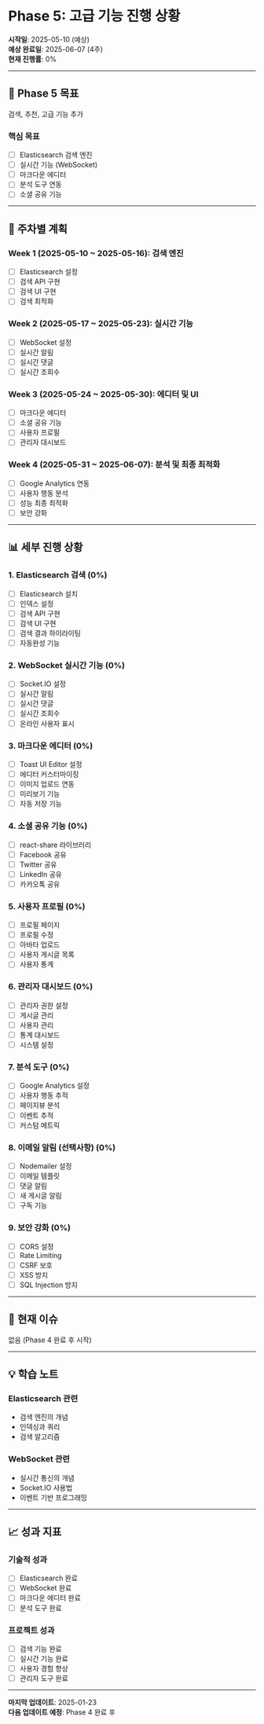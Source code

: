 # Phase 5: 고급 기능 진행 상황

**시작일**: 2025-05-10 (예상)  
**예상 완료일**: 2025-06-07 (4주)  
**현재 진행률**: 0%

---

## 🎯 Phase 5 목표
검색, 추천, 고급 기능 추가

### 핵심 목표
- [ ] Elasticsearch 검색 엔진
- [ ] 실시간 기능 (WebSocket)
- [ ] 마크다운 에디터
- [ ] 분석 도구 연동
- [ ] 소셜 공유 기능

---

## 📅 주차별 계획

### Week 1 (2025-05-10 ~ 2025-05-16): 검색 엔진
- [ ] Elasticsearch 설정
- [ ] 검색 API 구현
- [ ] 검색 UI 구현
- [ ] 검색 최적화

### Week 2 (2025-05-17 ~ 2025-05-23): 실시간 기능
- [ ] WebSocket 설정
- [ ] 실시간 알림
- [ ] 실시간 댓글
- [ ] 실시간 조회수

### Week 3 (2025-05-24 ~ 2025-05-30): 에디터 및 UI
- [ ] 마크다운 에디터
- [ ] 소셜 공유 기능
- [ ] 사용자 프로필
- [ ] 관리자 대시보드

### Week 4 (2025-05-31 ~ 2025-06-07): 분석 및 최종 최적화
- [ ] Google Analytics 연동
- [ ] 사용자 행동 분석
- [ ] 성능 최종 최적화
- [ ] 보안 강화

---

## 📊 세부 진행 상황

### 1. Elasticsearch 검색 (0%)
- [ ] Elasticsearch 설치
- [ ] 인덱스 설정
- [ ] 검색 API 구현
- [ ] 검색 UI 구현
- [ ] 검색 결과 하이라이팅
- [ ] 자동완성 기능

### 2. WebSocket 실시간 기능 (0%)
- [ ] Socket.IO 설정
- [ ] 실시간 알림
- [ ] 실시간 댓글
- [ ] 실시간 조회수
- [ ] 온라인 사용자 표시

### 3. 마크다운 에디터 (0%)
- [ ] Toast UI Editor 설정
- [ ] 에디터 커스터마이징
- [ ] 이미지 업로드 연동
- [ ] 미리보기 기능
- [ ] 자동 저장 기능

### 4. 소셜 공유 기능 (0%)
- [ ] react-share 라이브러리
- [ ] Facebook 공유
- [ ] Twitter 공유
- [ ] LinkedIn 공유
- [ ] 카카오톡 공유

### 5. 사용자 프로필 (0%)
- [ ] 프로필 페이지
- [ ] 프로필 수정
- [ ] 아바타 업로드
- [ ] 사용자 게시글 목록
- [ ] 사용자 통계

### 6. 관리자 대시보드 (0%)
- [ ] 관리자 권한 설정
- [ ] 게시글 관리
- [ ] 사용자 관리
- [ ] 통계 대시보드
- [ ] 시스템 설정

### 7. 분석 도구 (0%)
- [ ] Google Analytics 설정
- [ ] 사용자 행동 추적
- [ ] 페이지뷰 분석
- [ ] 이벤트 추적
- [ ] 커스텀 메트릭

### 8. 이메일 알림 (선택사항) (0%)
- [ ] Nodemailer 설정
- [ ] 이메일 템플릿
- [ ] 댓글 알림
- [ ] 새 게시글 알림
- [ ] 구독 기능

### 9. 보안 강화 (0%)
- [ ] CORS 설정
- [ ] Rate Limiting
- [ ] CSRF 보호
- [ ] XSS 방지
- [ ] SQL Injection 방지

---

## 🚨 현재 이슈

없음 (Phase 4 완료 후 시작)

---

## 💡 학습 노트

### Elasticsearch 관련
- 검색 엔진의 개념
- 인덱싱과 쿼리
- 검색 알고리즘

### WebSocket 관련
- 실시간 통신의 개념
- Socket.IO 사용법
- 이벤트 기반 프로그래밍

---

## 📈 성과 지표

### 기술적 성과
- [ ] Elasticsearch 완료
- [ ] WebSocket 완료
- [ ] 마크다운 에디터 완료
- [ ] 분석 도구 완료

### 프로젝트 성과
- [ ] 검색 기능 완료
- [ ] 실시간 기능 완료
- [ ] 사용자 경험 향상
- [ ] 관리자 도구 완료

---

**마지막 업데이트**: 2025-01-23  
**다음 업데이트 예정**: Phase 4 완료 후